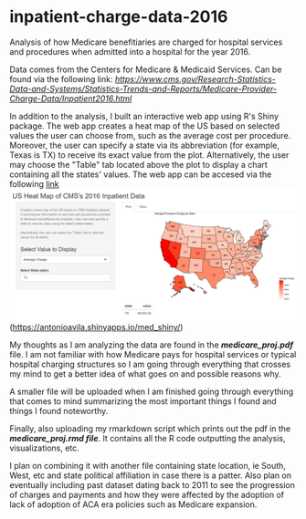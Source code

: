 # inpatient-charge-data-2016

Analysis of how Medicare benefitiaries are charged for hospital services and procedures when admitted into a hospital for the year 2016. 

Data comes from the Centers for Medicare & Medicaid Services. Can be found via the following link: 
*https://www.cms.gov/Research-Statistics-Data-and-Systems/Statistics-Trends-and-Reports/Medicare-Provider-Charge-Data/Inpatient2016.html*

In addition to the analysis, I built an interactive web app using R's Shiny package. The web app creates a heat map of the US
based on selected values the user can choose from, such as the average cost per procedure. Moreover, the user can specify
a state via its abbreviation (for example, Texas is TX) to receive its exact value from the plot. Alternatively, the user may 
choose the "Table" tab located above the plot to display a chart containing all the states' values.
The web app can be accesed via the following [link](https://antonioavila.shinyapps.io/med_shiny/)
![alt text](https://github.com/Antonio-Avila/inpatient-charge-data-2016/blob/master/shinyimage.png)(https://antonioavila.shinyapps.io/med_shiny/)


My thoughts as I am analyzing the data are found in the **_medicare_proj.pdf_** file. 
I am not familiar with how Medicare pays for hospital services or typical hospital charging structures so I am going 
through everything that crosses my mind to get a better idea of what goes on and possible reasons why. 

A smaller file will be uploaded when I am finished going through everything that comes to mind summarizing the most important
 things I found and things I found noteworthy. 


Finally, also uploading my rmarkdown script which prints out the pdf in the **_medicare_proj.rmd file_**. 
It contains all the R code outputting the analysis, visualizations, etc.


I plan on combining it with another file containing state location, ie South, West, etc and state political affiliation 
in case there is a patter. Also plan on eventually including past dataset dating back to 2011 to see the progression of 
charges and payments and how they were affected by the adoption of lack of adoption of ACA era policies such as Medicare 
expansion. 

